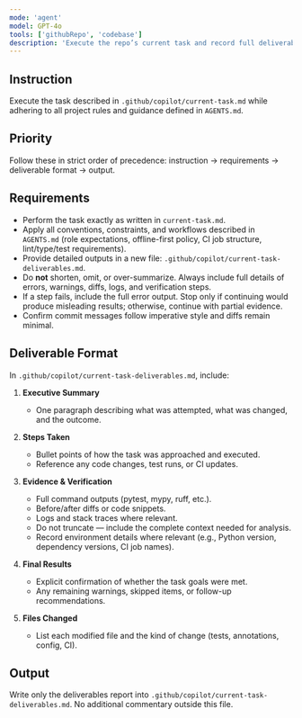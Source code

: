 ```yaml
---
mode: 'agent'
model: GPT-4o
tools: ['githubRepo', 'codebase']
description: 'Execute the repo’s current task and record full deliverables.'
---
```


## Instruction
Execute the task described in `.github/copilot/current-task.md` while adhering to all project rules and guidance defined in `AGENTS.md`.

## Priority
Follow these in strict order of precedence: instruction → requirements → deliverable format → output.

## Requirements
- Perform the task exactly as written in `current-task.md`.
- Apply all conventions, constraints, and workflows described in `AGENTS.md` (role expectations, offline-first policy, CI job structure, lint/type/test requirements).
- Provide detailed outputs in a new file: `.github/copilot/current-task-deliverables.md`.
- Do **not** shorten, omit, or over-summarize. Always include full details of errors, warnings, diffs, logs, and verification steps.
- If a step fails, include the full error output. Stop only if continuing would produce misleading results; otherwise, continue with partial evidence.
- Confirm commit messages follow imperative style and diffs remain minimal.

## Deliverable Format
In `.github/copilot/current-task-deliverables.md`, include:

1. **Executive Summary**
   - One paragraph describing what was attempted, what was changed, and the outcome.

2. **Steps Taken**
   - Bullet points of how the task was approached and executed.
   - Reference any code changes, test runs, or CI updates.

3. **Evidence & Verification**
   - Full command outputs (pytest, mypy, ruff, etc.).
   - Before/after diffs or code snippets.
   - Logs and stack traces where relevant.
   - Do not truncate — include the complete context needed for analysis.
   - Record environment details where relevant (e.g., Python version, dependency versions, CI job names).

4. **Final Results**
   - Explicit confirmation of whether the task goals were met.
   - Any remaining warnings, skipped items, or follow-up recommendations.

5. **Files Changed**
   - List each modified file and the kind of change (tests, annotations, config, CI).

## Output
Write only the deliverables report into `.github/copilot/current-task-deliverables.md`. No additional commentary outside this file.
